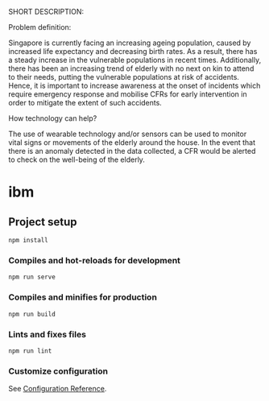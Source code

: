 SHORT DESCRIPTION:


Problem definition:

Singapore is currently facing an increasing ageing population, caused by increased life expectancy and decreasing birth rates. As a result, there has a steady increase in the vulnerable populations in recent times. Additionally, there has been an increasing trend of elderly with no next on kin to attend to their needs, putting the vulnerable populations at risk of accidents. Hence, it is important to
increase awareness at the onset of incidents which require emergency response and mobilise CFRs for early intervention in order to mitigate the extent of such accidents.


How technology can help?

The use of wearable technology and/or sensors can be used to monitor vital signs or movements of the elderly around the house. In the event that there is an anomaly detected in the data collected, a CFR would be alerted to check on the well-being of the elderly. 




# ibm

## Project setup
```
npm install
```

### Compiles and hot-reloads for development
```
npm run serve
```

### Compiles and minifies for production
```
npm run build
```

### Lints and fixes files
```
npm run lint
```

### Customize configuration
See [Configuration Reference](https://cli.vuejs.org/config/).
